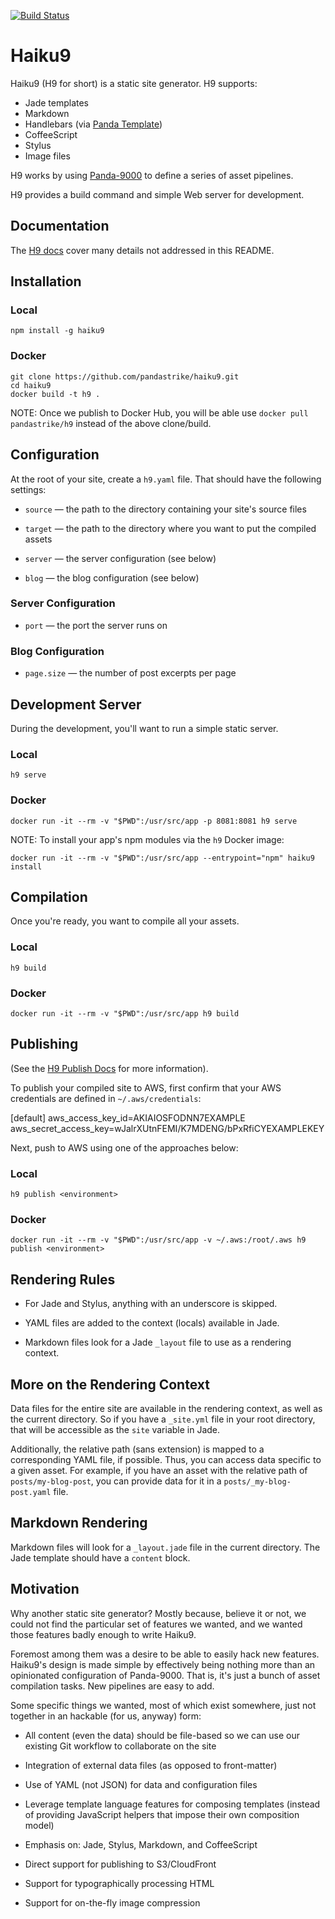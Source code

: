 [![Build Status](https://travis-ci.org/pandastrike/haiku9.svg)](https://travis-ci.org/pandastrike/haiku9)

# Haiku9

Haiku9 (H9 for short) is a static site generator. H9 supports:

* Jade templates
* Markdown
* Handlebars (via [Panda Template](https://github.com/pandastrike/panda-template))
* CoffeeScript
* Stylus
* Image files

H9 works by using [Panda-9000](https://github.com/pandastrike/panda-9000)
to define a series of asset pipelines.

H9 provides a build command and simple Web server for development.

## Documentation

The [H9 docs](https://www.pandastrike.com/open-source/haiku9/) cover many details not addressed in this README.

## Installation

### Local

```shell
npm install -g haiku9
```

### Docker

```shell
git clone https://github.com/pandastrike/haiku9.git
cd haiku9
docker build -t h9 .
```

NOTE: Once we publish to Docker Hub, you will be able use `docker pull pandastrike/h9` instead of the above clone/build.

## Configuration

At the root of your site, create a `h9.yaml` file. That should have the following settings:

- `source` — the path to the directory containing your site's source files

- `target` — the path to the directory where you want to put the compiled assets

- `server` — the server configuration (see below)

- `blog` — the blog configuration (see below)

### Server Configuration

- `port` — the port the server runs on

### Blog Configuration

- `page.size` — the number of post excerpts per page

## Development Server

During the development, you'll want to run a simple static server.

### Local

```shell
h9 serve
```

### Docker

```shell
docker run -it --rm -v "$PWD":/usr/src/app -p 8081:8081 h9 serve
```

NOTE: To install your app's npm modules via the `h9` Docker image:

```shell
docker run -it --rm -v "$PWD":/usr/src/app --entrypoint="npm" haiku9 install
```

## Compilation

Once you're ready, you want to compile all your assets.

### Local

```shell
h9 build
```

### Docker

```shell
docker run -it --rm -v "$PWD":/usr/src/app h9 build
```

## Publishing

(See the [H9 Publish Docs](https://www.pandastrike.com/open-source/haiku9/publish/) for more information).

To publish your compiled site to AWS, first confirm that your AWS credentials are defined in `~/.aws/credentials`:

  [default]
  aws_access_key_id=AKIAIOSFODNN7EXAMPLE
  aws_secret_access_key=wJalrXUtnFEMI/K7MDENG/bPxRfiCYEXAMPLEKEY

Next, push to AWS using one of the approaches below:

### Local

```shell
h9 publish <environment>
```

### Docker

```shell
docker run -it --rm -v "$PWD":/usr/src/app -v ~/.aws:/root/.aws h9 publish <environment>
```

## Rendering Rules

- For Jade and Stylus, anything with an underscore is skipped.

- YAML files are added to the context (locals) available in Jade.

- Markdown files look for a Jade `_layout` file to use as a rendering context.

## More on the Rendering Context

Data files for the entire site are available in the rendering context, as well as the current directory. So if you have a `_site.yml` file in your root directory, that will be accessible as the `site` variable in Jade.

Additionally, the relative path (sans extension) is mapped to a corresponding YAML file, if possible. Thus, you can access data specific to a given asset. For example, if you have an asset with the relative path of `posts/my-blog-post`, you can provide data for it in a `posts/_my-blog-post.yaml` file.

## Markdown Rendering

Markdown files will look for a `_layout.jade` file in the current directory. The Jade template should have a `content` block.

## Motivation

Why another static site generator? Mostly because, believe it or not, we could not find the particular set of features we wanted, and we wanted those features badly enough to write Haiku9.

Foremost among them was a desire to be able to easily hack new features. Haiku9's design is made simple by effectively being nothing more than an opinionated configuration of Panda-9000. That is, it's just a bunch of asset compilation tasks. New pipelines are easy to add.

Some specific things we wanted, most of which exist somewhere, just not together in an hackable (for us, anyway) form:

- All content (even the data) should be file-based so we can use our existing Git workflow to collaborate on the site

- Integration of external data files (as opposed to front-matter)

- Use of YAML (not JSON) for data and configuration files

- Leverage template language features for composing templates (instead of providing JavaScript helpers that impose their own composition model)

- Emphasis on: Jade, Stylus, Markdown, and CoffeeScript

- Direct support for publishing to S3/CloudFront

- Support for typographically processing HTML

- Support for on-the-fly image compression
